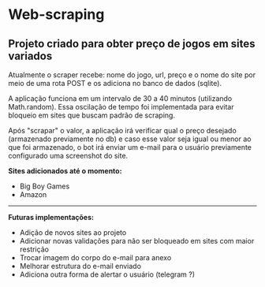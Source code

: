 # Web-scraping

## Projeto criado para obter preço de jogos em sites variados

Atualmente o scraper recebe: nome do jogo, url, preço e o nome do site por meio de uma rota POST e os adiciona no banco de dados (sqlite).

A aplicação funciona em um intervalo de 30 a 40 minutos (utilizando Math.random). Essa oscilação de tempo foi implementada para evitar bloqueio em sites que buscam padrão de scraping.

Após "scrapar" o valor, a aplicação irá verificar qual o preço desejado (armazenado previamente no db) e caso esse valor seja igual ou menor ao que foi armazenado, o bot irá enviar um e-mail para o usuário previamente configurado uma screenshot do site.

<strong>Sites adicionados até o momento:</strong>
<ul>
  <li>Big Boy Games</li>
  <li>Amazon</li>
</ul>

<hr>

<strong>Futuras implementações:</strong>
<ul>
  <li>Adição de novos sites ao projeto</li>
  <li>Adicionar novas validações para não ser bloqueado em sites com maior restrição</li>
  <li>Trocar imagem do corpo do e-mail para anexo</li>
  <li>Melhorar estrutura do e-mail enviado</li>
  <li>Adiciona outra forma de alertar o usuário (telegram ?)</li>
</ul>
